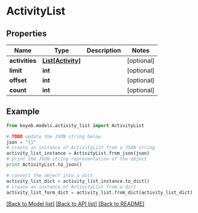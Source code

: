 # ActivityList


## Properties
Name | Type | Description | Notes
------------ | ------------- | ------------- | -------------
**activities** | [**List[Activity]**](Activity.md) |  | [optional] 
**limit** | **int** |  | [optional] 
**offset** | **int** |  | [optional] 
**count** | **int** |  | [optional] 

## Example

```python
from koyeb.models.activity_list import ActivityList

# TODO update the JSON string below
json = "{}"
# create an instance of ActivityList from a JSON string
activity_list_instance = ActivityList.from_json(json)
# print the JSON string representation of the object
print ActivityList.to_json()

# convert the object into a dict
activity_list_dict = activity_list_instance.to_dict()
# create an instance of ActivityList from a dict
activity_list_form_dict = activity_list.from_dict(activity_list_dict)
```
[[Back to Model list]](../README.md#documentation-for-models) [[Back to API list]](../README.md#documentation-for-api-endpoints) [[Back to README]](../README.md)


